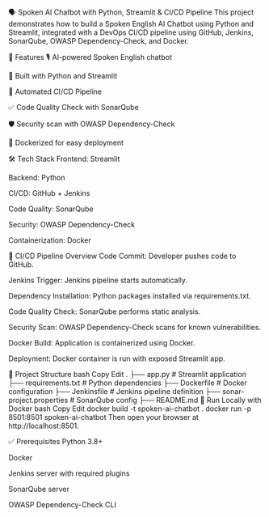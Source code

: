 🗣️ Spoken AI Chatbot with Python, Streamlit & CI/CD Pipeline
This project demonstrates how to build a Spoken English AI Chatbot using Python and Streamlit, integrated with a DevOps CI/CD pipeline using GitHub, Jenkins, SonarQube, OWASP Dependency-Check, and Docker.

🚀 Features
🎙️ AI-powered Spoken English chatbot

🐍 Built with Python and Streamlit

🔁 Automated CI/CD Pipeline

✅ Code Quality Check with SonarQube

🛡️ Security scan with OWASP Dependency-Check

🐳 Dockerized for easy deployment

🛠️ Tech Stack
Frontend: Streamlit

Backend: Python

CI/CD: GitHub + Jenkins

Code Quality: SonarQube

Security: OWASP Dependency-Check

Containerization: Docker

🔄 CI/CD Pipeline Overview
Code Commit: Developer pushes code to GitHub.

Jenkins Trigger: Jenkins pipeline starts automatically.

Dependency Installation: Python packages installed via requirements.txt.

Code Quality Check: SonarQube performs static analysis.

Security Scan: OWASP Dependency-Check scans for known vulnerabilities.

Docker Build: Application is containerized using Docker.

Deployment: Docker container is run with exposed Streamlit app.

📂 Project Structure
bash
Copy
Edit
.
├── app.py                   # Streamlit application
├── requirements.txt         # Python dependencies
├── Dockerfile               # Docker configuration
├── Jenkinsfile              # Jenkins pipeline definition
├── sonar-project.properties # SonarQube config
├── README.md
🐳 Run Locally with Docker
bash
Copy
Edit
docker build -t spoken-ai-chatbot .
docker run -p 8501:8501 spoken-ai-chatbot
Then open your browser at http://localhost:8501.

✅ Prerequisites
Python 3.8+

Docker

Jenkins server with required plugins

SonarQube server

OWASP Dependency-Check CLI